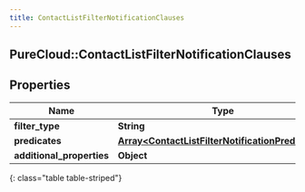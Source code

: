 ```yaml
---
title: ContactListFilterNotificationClauses
---
```

## PureCloud::ContactListFilterNotificationClauses

## Properties

|Name | Type | Description | Notes|
|------------ | ------------- | ------------- | -------------|
| **filter_type** | **String** |  | [optional] |
| **predicates** | [**Array&lt;ContactListFilterNotificationPredicates&gt;**](ContactListFilterNotificationPredicates.html) |  | [optional] |
| **additional_properties** | **Object** |  | [optional] |
{: class="table table-striped"}


